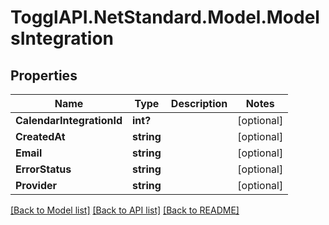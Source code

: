 # TogglAPI.NetStandard.Model.ModelsIntegration
## Properties

Name | Type | Description | Notes
------------ | ------------- | ------------- | -------------
**CalendarIntegrationId** | **int?** |  | [optional] 
**CreatedAt** | **string** |  | [optional] 
**Email** | **string** |  | [optional] 
**ErrorStatus** | **string** |  | [optional] 
**Provider** | **string** |  | [optional] 

[[Back to Model list]](../README.md#documentation-for-models) [[Back to API list]](../README.md#documentation-for-api-endpoints) [[Back to README]](../README.md)


